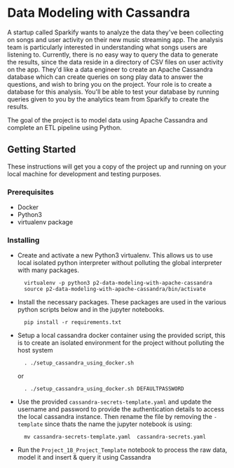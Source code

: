 # Data Modeling with Cassandra
A startup called Sparkify wants to analyze the data they've been collecting on songs and user activity on their new music streaming app. The analysis team is particularly interested in understanding what songs users are listening to. Currently, there is no easy way to query the data to generate the results, since the data reside in a directory of CSV files on user activity on the app.
They'd like a data engineer to create an Apache Cassandra database which can create queries on song play data to answer the questions, and wish to bring you on the project. Your role is to create a database for this analysis. You'll be able to test your database by running queries given to you by the analytics team from Sparkify to create the results.

The goal of the project is to model data using Apache Cassandra and complete an ETL pipeline using Python.

## Getting Started

These instructions will get you a copy of the project up and running on your local machine for development and testing purposes. 
### Prerequisites

- Docker
- Python3
- virtualenv package

### Installing

- Create and activate a new Python3 virtualenv. This allows us to use local isolated python interpreter without polluting the global interpreter with many packages.

        virtualenv -p python3 p2-data-modeling-with-apache-cassandra
        source p2-data-modeling-with-apache-cassandra/bin/activate
- Install the necessary packages. These packages are used in the various python scripts below and in the jupyter notebooks.
        
        pip install -r requirements.txt

- Setup a local cassandra docker container using the provided script, this is to create an isolated environment for the project without polluting the host system

        . ./setup_cassandra_using_docker.sh
        
   or 
   
        . ./setup_cassandra_using_docker.sh DEFAULTPASSWORD
        
- Use the provided `cassandra-secrets-template.yaml` and update the username and password to provide the authentication details to access the local cassandra instance. 
 Then rename the file by removing the `-template` since thats the name the jupyter notebook is using:

        mv cassandra-secrets-template.yaml  cassandra-secrets.yaml

- Run the `Project_1B_Project_Template` notebook to process the raw data, model it and insert & query it using Cassandra